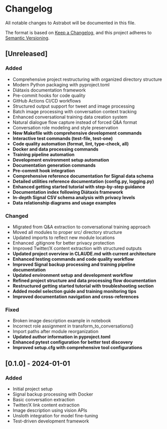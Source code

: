 # Changelog

All notable changes to Astrabot will be documented in this file.

The format is based on [Keep a Changelog](https://keepachangelog.com/en/1.1.0/),
and this project adheres to [Semantic Versioning](https://semver.org/spec/v2.0.0.html).

## [Unreleased]

### Added
- Comprehensive project restructuring with organized directory structure
- Modern Python packaging with pyproject.toml
- Diátaxis documentation framework
- Pre-commit hooks for code quality
- GitHub Actions CI/CD workflows
- Structured output support for tweet and image processing
- Batch image processing with conversation context tracking
- Enhanced conversational training data creation system
- Natural dialogue flow capture instead of forced Q&A format
- Conversation role modeling and style preservation
- **New Makefile with comprehensive development commands**
- **Interactive test commands (test-file, test-one)**
- **Code quality automation (format, lint, type-check, all)**
- **Docker and data processing commands**
- **Training pipeline automation**
- **Development environment setup automation**
- **Documentation generation commands**
- **Pre-commit hook integration**
- **Comprehensive reference documentation for Signal data schema**
- **Detailed utilities reference documentation (config.py, logging.py)**
- **Enhanced getting started tutorial with step-by-step guidance**
- **Documentation index following Diátaxis framework**
- **In-depth Signal CSV schema analysis with privacy levels**
- **Data relationship diagrams and usage examples**

### Changed
- Migrated from Q&A extraction to conversational training approach
- Moved all modules to proper src/ directory structure
- Updated imports to reflect new module locations
- Enhanced .gitignore for better privacy protection
- Improved Twitter/X content extraction with structured outputs
- **Updated project overview in CLAUDE.md with current architecture**
- **Enhanced testing commands and code quality workflow**
- **Improved Signal backup processing and training pipeline documentation**
- **Updated environment setup and development workflow**
- **Refined project structure and data processing flow documentation**
- **Restructured getting started tutorial with troubleshooting section**
- **Added model selection guide and training monitoring tips**
- **Improved documentation navigation and cross-references**

### Fixed
- Broken image description example in notebook
- Incorrect role assignment in transform_to_conversations()
- Import paths after module reorganization
- **Updated author information in pyproject.toml**
- **Enhanced pytest configuration for better test discovery**
- **Improved setup.cfg with comprehensive tool configurations**

## [0.1.0] - 2024-01-01

### Added
- Initial project setup
- Signal backup processing with Docker
- Basic conversation extraction
- Twitter/X link content extraction
- Image description using vision APIs
- Unsloth integration for model fine-tuning
- Test-driven development framework